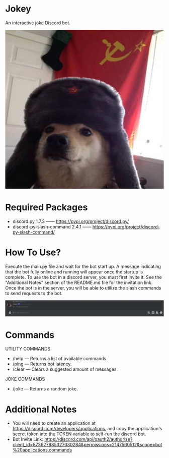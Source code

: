 # Jokey
An interactive joke Discord bot.

![alt text](https://github.com/MilesWJ/Jokey/blob/6419dbe851655da794e4c29e69534ee5f86ebfba/Jokey/Assets/Jokey%20Icon%20700%20x%20700.png)

# Required Packages
- discord.py 1.7.3 —— https://pypi.org/project/discord.py/
- discord-py-slash-command 2.4.1 —— https://pypi.org/project/discord-py-slash-command/

# How To Use?
Execute the main.py file and wait for the bot start up. A message indicating that the bot fully online and running will appear once the startup is complete. To use the bot in a discord server, you must first invite it. See the "Additional Notes" section of the README.md file for the invitation link. Once the bot is in the server, you will be able to utilize the slash commands to send requests to the bot.

![alt text](https://github.com/MilesWJ/Jokey/blob/6419dbe851655da794e4c29e69534ee5f86ebfba/Jokey/Assets/usage.gif)

# Commands
UTILITY COMMANDS
- /help — Returns a list of available commands.
- /ping — Returns bot latency.
- /clear — Clears a suggested amount of messages.

JOKE COMMANDS
- /joke — Returns a random joke.

# Additional Notes
- You will need to create an application at https://discord.com/developers/applications, and copy the application's secret token into the TOKEN variable to self-run the discord bot.
- Bot Invite Link: https://discord.com/api/oauth2/authorize?client_id=873627985327030284&permissions=2147560512&scope=bot%20applications.commands
